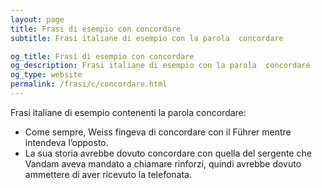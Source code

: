 ```yaml
---
layout: page
title: Frasi di esempio con concordare 
subtitle: Frasi italiane di esempio con la parola  concordare

og_title: Frasi di esempio con concordare 
og_description: Frasi italiane di esempio con la parola  concordare
og_type: website
permalink: /frasi/c/concordare.html
---
```


Frasi italiane di esempio contenenti la parola concordare:


- Come sempre, Weiss fingeva di concordare con il Führer mentre intendeva l’opposto.
- La sua storia avrebbe dovuto concordare con quella del sergente che Vandam aveva mandato a chiamare rinforzi, quindi avrebbe dovuto ammettere di aver ricevuto la telefonata.
